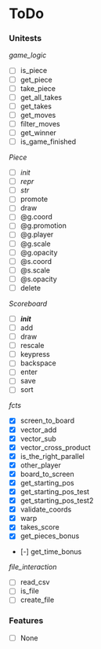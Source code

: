 # ToDo
### Unitests
*game_logic*
- [ ] is_piece
- [ ] get_piece
- [ ] take_piece
- [ ] get_all_takes
- [ ] get_takes
- [ ] get_moves
- [ ] filter_moves
- [ ] get_winner
- [ ] is_game_finished

*Piece*
- [ ] *init*
- [ ] *repr*
- [ ] *str*
- [ ] promote
- [ ] draw
- [ ] @g.coord
- [ ] @g.promotion
- [ ] @g.player
- [ ] @g.scale
- [ ] @g.opacity
- [ ] @s.coord
- [ ] @s.scale
- [ ] @s.opacity
- [ ] delete  

*Scoreboard*
- [ ] *__init__*
- [ ] add
- [ ] draw
- [ ] rescale
- [ ] keypress
- [ ] backspace
- [ ] enter
- [ ] save
- [ ] sort  

*fcts*
- [x] screen_to_board
- [x] vector_add
- [x] vector_sub
- [x] vector_cross_product
- [x] is_the_right_parallel
- [x] other_player
- [x] board_to_screen
- [x] get_starting_pos
- [x] get_starting_pos_test
- [x] get_starting_pos_test2
- [x] validate_coords
- [x] warp
- [x] takes_score
- [x] get_pieces_bonus
- [-] get_time_bonus  

*file_interaction*
- [ ] read_csv  
- [ ] is_file
- [ ] create_file

### Features
- [ ] None